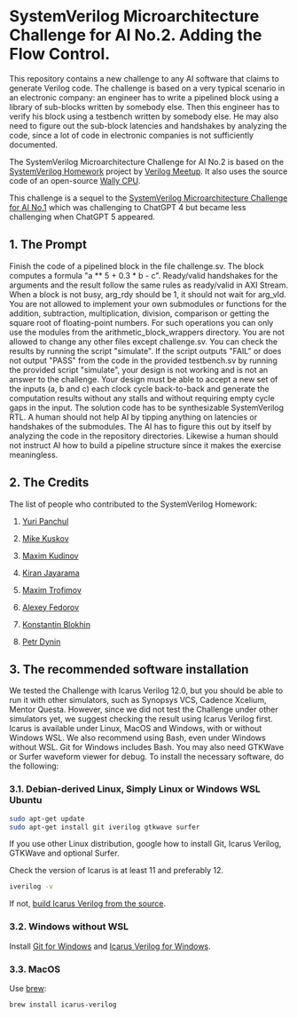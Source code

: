 # SystemVerilog Microarchitecture Challenge for AI No.2. Adding the Flow Control.

This repository contains a new challenge to any AI software that claims to
generate Verilog code. The challenge is based on a very typical scenario in
an electronic company: an engineer has to write a pipelined block using a
library of sub-blocks written by somebody else. Then this engineer has to
verify his block using a testbench written by somebody else. He may also
need to figure out the sub-block latencies and handshakes by analyzing the
code, since a lot of code in electronic companies is not sufficiently
documented.

The SystemVerilog Microarchitecture Challenge for AI No.2 is based on the
[SystemVerilog
Homework](https://github.com/verilog-meetup/systemverilog-homework) project
by [Verilog Meetup](https://verilog-meetup.com/). It also uses the source
code of an open-source [Wally CPU](https://github.com/openhwgroup/cvw).

This challenge is a sequel to the [SystemVerilog Microarchitecture Challenge for AI No.1](https://github.com/verilog-meetup/systemverilog-microarchitecture-challenge-for-ai-1)
which was challenging to ChatGPT 4 but became less challenging when ChatGPT 5 appeared.

## 1. The Prompt

Finish the code of a pipelined block in the file challenge.sv. The block
computes a formula "a ** 5 + 0.3 * b - c". Ready/valid handshakes for the
arguments and the result follow the same rules as ready/valid in AXI Stream.
When a block is not busy, arg_rdy should be 1, it should not wait for
arg_vld. You are not allowed to implement your own submodules or functions
for the addition, subtraction, multiplication, division, comparison or
getting the square root of floating-point numbers. For such operations you
can only use the modules from the arithmetic_block_wrappers directory. You
are not allowed to change any other files except challenge.sv. You can check
the results by running the script "simulate". If the script outputs "FAIL"
or does not output "PASS" from the code in the provided testbench.sv by
running the provided script "simulate", your design is not working and is
not an answer to the challenge. Your design must be able to accept a new set
of the inputs (a, b and c) each clock cycle back-to-back and generate the
computation results without any stalls and without requiring empty cycle
gaps in the input. The solution code has to be synthesizable SystemVerilog
RTL. A human should not help AI by tipping anything on latencies or
handshakes of the submodules. The AI has to figure this out by itself by
analyzing the code in the repository directories. Likewise a human should
not instruct AI how to build a pipeline structure since it makes the
exercise meaningless.

## 2. The Credits

The list of people who contributed to the SystemVerilog Homework:

1. [Yuri Panchul](https://github.com/yuri-panchul)

2. [Mike Kuskov](https://github.com/unaimillan)

3. [Maxim Kudinov](https://github.com/max-kudinov)

4. [Kiran Jayarama](https://github.com/24x7fpga)

5. [Maxim Trofimov](https://github.com/maxvereschagin)

6. [Alexey Fedorov](https://github.com/32FedorovAlexey)

7. [Konstantin Blokhin](https://github.com/kost-b)

8. [Petr Dynin](https://github.com/PetrDynin)

## 3. The recommended software installation

We tested the Challenge with Icarus Verilog 12.0, but you should be able to
run it with other simulators, such as Synopsys VCS, Cadence Xcelium, Mentor
Questa. However, since we did not test the Challenge under other simulators
yet, we suggest checking the result using Icarus Verilog first. Icarus is
available under Linux, MacOS and Windows, with or without Windows WSL. We
also recommend using Bash, even under Windows without WSL. Git for Windows
includes Bash. You may also need GTKWave or Surfer waveform viewer for
debug. To install the necessary software, do the following:

### 3.1. Debian-derived Linux, Simply Linux or Windows WSL Ubuntu

```bash
sudo apt-get update
sudo apt-get install git iverilog gtkwave surfer
```

If you use other Linux distribution, google how to install Git, Icarus
Verilog, GTKWave and optional Surfer.

Check the version of Icarus is at least 11 and preferably 12.

```bash
iverilog -v
```

If not, [build Icarus Verilog from the source](https://github.com/steveicarus/iverilog).

### 3.2. Windows without WSL

Install [Git for Windows](https://gitforwindows.org/) and [Icarus Verilog for Windows](https://bleyer.org/icarus/iverilog-v12-20220611-x64_setup.exe).

### 3.3. MacOS

Use [brew](https://formulae.brew.sh/formula/icarus-verilog):

```zsh
brew install icarus-verilog
```
